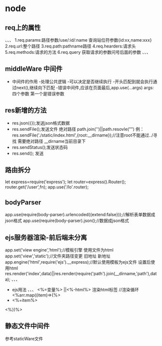 # node
## req上的属性
、、、
1.req.params:路径参数/use/:id/:name 查询站位符参数{id:xx,name:xxx}
2.req.url:整个路径
3.req.path:pathname路径
4.req.hearders:请求头
5.req.methods:请求的方法
6.req.query 获取请求的参数问号后面的参数
、、、

## middleWare 中间件
- 中间件的作用
   -处理公共逻辑
   -可以决定是否继续执行
   -开头匹配到就会执行通过next(),继续向下匹配
   -错误中间件,应该在页面最后,app.use(...args) args:四个参数 第一个是错误参数

## res新增的方法
- res.json({});发送json格式数据
- res.sendFile();发送文件 绝对路径 path.join('')||path.resovle("") 例：res.sendFile('./static/index.html',{root:__dirname});//注意root不能通过../寻找 需要绝对路径 __dirname当前目录下
- res.sendStatus();发送状态码
- res.send(); 发送

## 路由拆分
let express=require('express');
let router=express().Router();
router.get('/user',fn);
app.use('/lo'.router);

## bodyParser
app.use(require(body-parser).urlencoded({extend:false}));//解析表单数据成json格式
app.use(require(body-parser).json();//数据成json格式

## ejs服务器渲染-前后端未分离
app.set('view engine','html');//模板引擎 使用文件为html
app.set('view','static');//文件夹路径变更 旧地址 新地址
app.engine('html',require('ejs').__express);//默认使用模板为ejs文件 设置后使用html
res.render('index',data)||res.render(require('path').join(__dirname,'path'),data);
、、、
- ejs用法
、、、
<%=变量%> ||<%-html%> 渲染html标签 
//渲染循环
<%arr.map((item)=>{%>
    <li><%=item%></li>
<%})%>

## 静态文件中间件
参考staticWare文件
